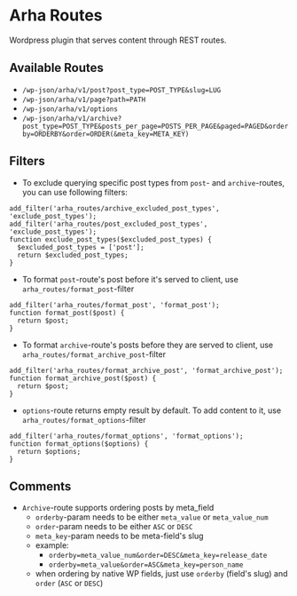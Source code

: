 # Arha Routes

Wordpress plugin that serves content through REST routes.

## Available Routes

- `/wp-json/arha/v1/post?post_type=POST_TYPE&slug=LUG`
- `/wp-json/arha/v1/page?path=PATH`
- `/wp-json/arha/v1/options`
- `/wp-json/arha/v1/archive?post_type=POST_TYPE&posts_per_page=POSTS_PER_PAGE&paged=PAGED&orderby=ORDERBY&order=ORDER(&meta_key=META_KEY)`

## Filters

- To exclude querying specific post types from `post`- and `archive`-routes, you
  can use following filters:

```
add_filter('arha_routes/archive_excluded_post_types', 'exclude_post_types');
add_filter('arha_routes/post_excluded_post_types', 'exclude_post_types');
function exclude_post_types($excluded_post_types) {
  $excluded_post_types = ['post'];
  return $excluded_post_types;
}
```

- To format `post`-route's post before it's served to client, use `arha_routes/format_post`-filter

```
add_filter('arha_routes/format_post', 'format_post');
function format_post($post) {
  return $post;
}
```

- To format `archive`-route's posts before they are served to client, use `arha_routes/format_archive_post`-filter

```
add_filter('arha_routes/format_archive_post', 'format_archive_post');
function format_archive_post($post) {
  return $post;
}
```

- `options`-route returns empty result by default. To add content to it, use `arha_routes/format_options`-filter

```
add_filter('arha_routes/format_options', 'format_options');
function format_options($options) {
  return $options;
}
```

## Comments

- `Archive`-route supports ordering posts by meta_field
  - `orderby`-param needs to be either `meta_value` or `meta_value_num`
  - `order`-param needs to be either `ASC` or `DESC`
  - `meta_key`-param needs to be meta-field's slug
  - example:
    - `orderby=meta_value_num&order=DESC&meta_key=release_date`
    - `orderby=meta_value&order=ASC&meta_key=person_name`
  - when ordering by native WP fields, just use `orderby` (field's slug) and
    `order` (`ASC` or `DESC`)

